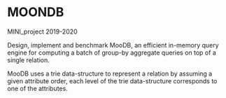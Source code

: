 # MOONDB
MINI_project 2019-2020

Design, implement and benchmark MooDB, an efficient in-memory query engine for computing a batch of group-by aggregate queries on top of a single relation.

MooDB uses a trie data-structure to represent a relation by assuming a given attribute order, each level of the trie data-structure corresponds to one of the attributes. 
